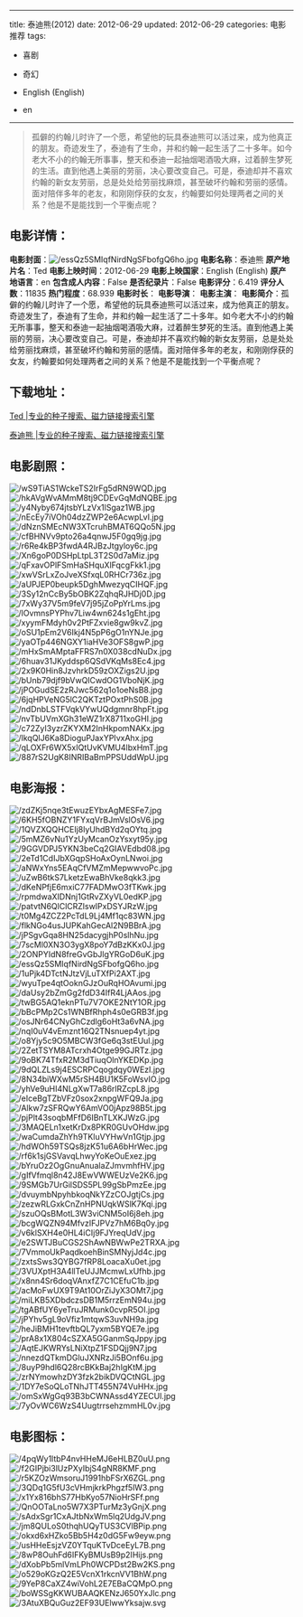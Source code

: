 
---
title: 泰迪熊(2012)
date: 2012-06-29
updated: 2012-06-29
categories: 电影推荐
tags:
- 喜剧
- 奇幻

- English (English)
- en
---


> 孤僻的约翰儿时许了一个愿，希望他的玩具泰迪熊可以活过来，成为他真正的朋友。奇迹发生了，泰迪有了生命，并和约翰一起生活了二十多年。如今老大不小的约翰无所事事，整天和泰迪一起抽烟喝酒吸大麻，过着醉生梦死的生活。直到他遇上美丽的劳丽，决心要改变自己。可是，泰迪却并不喜欢约翰的新女友劳丽，总是处处给劳丽找麻烦，甚至破坏约翰和劳丽的感情。面对陪伴多年的老友，和刚刚俘获的女友，约翰要如何处理两者之间的关系？他是不是能找到一个平衡点呢？

## **电影详情**：

**电影封面**：<img src="https://image.tmdb.org/t/p/w200/essQz5SMIqfNirdNgSFbofgQ6ho.jpg" alt="/essQz5SMIqfNirdNgSFbofgQ6ho.jpg" title="/essQz5SMIqfNirdNgSFbofgQ6ho.jpg">
**电影名称**：泰迪熊
**原产地片名**：Ted
**电影上映时间**：2012-06-29
**电影上映国家**：English (English)
**原产地语言**：en
**包含成人内容**：False
**是否纪录片**：False
**电影评分**：6.419
**评分人数**：11835
**热门程度**：68.939
**电影时长**：
**电影导演**：
**电影主演**：
**电影简介**：孤僻的约翰儿时许了一个愿，希望他的玩具泰迪熊可以活过来，成为他真正的朋友。奇迹发生了，泰迪有了生命，并和约翰一起生活了二十多年。如今老大不小的约翰无所事事，整天和泰迪一起抽烟喝酒吸大麻，过着醉生梦死的生活。直到他遇上美丽的劳丽，决心要改变自己。可是，泰迪却并不喜欢约翰的新女友劳丽，总是处处给劳丽找麻烦，甚至破坏约翰和劳丽的感情。面对陪伴多年的老友，和刚刚俘获的女友，约翰要如何处理两者之间的关系？他是不是能找到一个平衡点呢？

## **下载地址**：
[Ted |专业的种子搜索、磁力链接搜索引擎](https://movie.amd794.com:2083/?search=Ted&ordering=&mode=match_phrase&page_size=10&page=1)

[泰迪熊 |专业的种子搜索、磁力链接搜索引擎](https://movie.amd794.com:2083/?search=%E6%B3%B0%E8%BF%AA%E7%86%8A&ordering=&mode=match_phrase&page_size=10&page=1)
 

## **电影剧照**：
<img src="https://image.tmdb.org/t/p/original/wS9TiAS1WckeTS2IrFg5dRN9WQD.jpg" alt="/wS9TiAS1WckeTS2IrFg5dRN9WQD.jpg" title="/wS9TiAS1WckeTS2IrFg5dRN9WQD.jpg"><img src="https://image.tmdb.org/t/p/original/hkAVgWvAMmM8tj9CDEvGqMdNQBE.jpg" alt="/hkAVgWvAMmM8tj9CDEvGqMdNQBE.jpg" title="/hkAVgWvAMmM8tj9CDEvGqMdNQBE.jpg"><img src="https://image.tmdb.org/t/p/original/y4Nyby674jtsbYLzVx1lSgaz1WB.jpg" alt="/y4Nyby674jtsbYLzVx1lSgaz1WB.jpg" title="/y4Nyby674jtsbYLzVx1lSgaz1WB.jpg"><img src="https://image.tmdb.org/t/p/original/nEcEy7iVOh04dzZWP2e6AcwpLvI.jpg" alt="/nEcEy7iVOh04dzZWP2e6AcwpLvI.jpg" title="/nEcEy7iVOh04dzZWP2e6AcwpLvI.jpg"><img src="https://image.tmdb.org/t/p/original/dNznSMEcNW3XTcruhBMAT6QQo5N.jpg" alt="/dNznSMEcNW3XTcruhBMAT6QQo5N.jpg" title="/dNznSMEcNW3XTcruhBMAT6QQo5N.jpg"><img src="https://image.tmdb.org/t/p/original/cfBHNVv9pto26a4qnwJ5F0gq9jg.jpg" alt="/cfBHNVv9pto26a4qnwJ5F0gq9jg.jpg" title="/cfBHNVv9pto26a4qnwJ5F0gq9jg.jpg"><img src="https://image.tmdb.org/t/p/original/r6Re4kBP3fwdA4RJBzJtgyloy6c.jpg" alt="/r6Re4kBP3fwdA4RJBzJtgyloy6c.jpg" title="/r6Re4kBP3fwdA4RJBzJtgyloy6c.jpg"><img src="https://image.tmdb.org/t/p/original/Xn6goP0DSHpLtpL3T2S0d7aMiz.jpg" alt="/Xn6goP0DSHpLtpL3T2S0d7aMiz.jpg" title="/Xn6goP0DSHpLtpL3T2S0d7aMiz.jpg"><img src="https://image.tmdb.org/t/p/original/qFxavOPlFSmHaSHquXlFqcgFkk1.jpg" alt="/qFxavOPlFSmHaSHquXlFqcgFkk1.jpg" title="/qFxavOPlFSmHaSHquXlFqcgFkk1.jpg"><img src="https://image.tmdb.org/t/p/original/xwVSrLxZoJveXSfxqL0RHCr736z.jpg" alt="/xwVSrLxZoJveXSfxqL0RHCr736z.jpg" title="/xwVSrLxZoJveXSfxqL0RHCr736z.jpg"><img src="https://image.tmdb.org/t/p/original/aUPJEP0beupk5DghMwezyqCIHQF.jpg" alt="/aUPJEP0beupk5DghMwezyqCIHQF.jpg" title="/aUPJEP0beupk5DghMwezyqCIHQF.jpg"><img src="https://image.tmdb.org/t/p/original/3Sy12nCcBy5bOBK2ZqhqRJHDj0D.jpg" alt="/3Sy12nCcBy5bOBK2ZqhqRJHDj0D.jpg" title="/3Sy12nCcBy5bOBK2ZqhqRJHDj0D.jpg"><img src="https://image.tmdb.org/t/p/original/7xWy37V5m9feV7j95jZoPpYrLms.jpg" alt="/7xWy37V5m9feV7j95jZoPpYrLms.jpg" title="/7xWy37V5m9feV7j95jZoPpYrLms.jpg"><img src="https://image.tmdb.org/t/p/original/lOvmnsPYPhv7Liw4wn624s1gEht.jpg" alt="/lOvmnsPYPhv7Liw4wn624s1gEht.jpg" title="/lOvmnsPYPhv7Liw4wn624s1gEht.jpg"><img src="https://image.tmdb.org/t/p/original/xyymFMdyh0v2PtFZxvie8gw9kvZ.jpg" alt="/xyymFMdyh0v2PtFZxvie8gw9kvZ.jpg" title="/xyymFMdyh0v2PtFZxvie8gw9kvZ.jpg"><img src="https://image.tmdb.org/t/p/original/oSU1pEm2V6Ikj4N5pP6gO1nYNJe.jpg" alt="/oSU1pEm2V6Ikj4N5pP6gO1nYNJe.jpg" title="/oSU1pEm2V6Ikj4N5pP6gO1nYNJe.jpg"><img src="https://image.tmdb.org/t/p/original/yaOTp446NGXY1iaHVe3OFS8gwP.jpg" alt="/yaOTp446NGXY1iaHVe3OFS8gwP.jpg" title="/yaOTp446NGXY1iaHVe3OFS8gwP.jpg"><img src="https://image.tmdb.org/t/p/original/mHxSmAMptaFFRS7n0X038cdNuDx.jpg" alt="/mHxSmAMptaFFRS7n0X038cdNuDx.jpg" title="/mHxSmAMptaFFRS7n0X038cdNuDx.jpg"><img src="https://image.tmdb.org/t/p/original/6huav31JKyddsp6QSdVKqMs8Ec4.jpg" alt="/6huav31JKyddsp6QSdVKqMs8Ec4.jpg" title="/6huav31JKyddsp6QSdVKqMs8Ec4.jpg"><img src="https://image.tmdb.org/t/p/original/2x9K0Hin8JzvhrkD59zOXZigs2U.jpg" alt="/2x9K0Hin8JzvhrkD59zOXZigs2U.jpg" title="/2x9K0Hin8JzvhrkD59zOXZigs2U.jpg"><img src="https://image.tmdb.org/t/p/original/bUnb79djf9bVwQICwdOG1VboNjK.jpg" alt="/bUnb79djf9bVwQICwdOG1VboNjK.jpg" title="/bUnb79djf9bVwQICwdOG1VboNjK.jpg"><img src="https://image.tmdb.org/t/p/original/jPOGudSE2zRJwc562q1o1oeNsB8.jpg" alt="/jPOGudSE2zRJwc562q1o1oeNsB8.jpg" title="/jPOGudSE2zRJwc562q1o1oeNsB8.jpg"><img src="https://image.tmdb.org/t/p/original/6jqHPVeNG5lC2QKTztPOxtPhS0B.jpg" alt="/6jqHPVeNG5lC2QKTztPOxtPhS0B.jpg" title="/6jqHPVeNG5lC2QKTztPOxtPhS0B.jpg"><img src="https://image.tmdb.org/t/p/original/ndDnbLSTFVqkVYwUQdgmnr8hpFt.jpg" alt="/ndDnbLSTFVqkVYwUQdgmnr8hpFt.jpg" title="/ndDnbLSTFVqkVYwUQdgmnr8hpFt.jpg"><img src="https://image.tmdb.org/t/p/original/nvTbUVmXGh31eWZ1rX8711xoGHI.jpg" alt="/nvTbUVmXGh31eWZ1rX8711xoGHI.jpg" title="/nvTbUVmXGh31eWZ1rX8711xoGHI.jpg"><img src="https://image.tmdb.org/t/p/original/c72ZyI3yzrZKYXM2InHkpomNAKx.jpg" alt="/c72ZyI3yzrZKYXM2InHkpomNAKx.jpg" title="/c72ZyI3yzrZKYXM2InHkpomNAKx.jpg"><img src="https://image.tmdb.org/t/p/original/lkqQlJ6Ka8DioguPJaxYPIvxAhx.jpg" alt="/lkqQlJ6Ka8DioguPJaxYPIvxAhx.jpg" title="/lkqQlJ6Ka8DioguPJaxYPIvxAhx.jpg"><img src="https://image.tmdb.org/t/p/original/qLOXFr6WX5xIQtUvKVMU4lbxHmT.jpg" alt="/qLOXFr6WX5xIQtUvKVMU4lbxHmT.jpg" title="/qLOXFr6WX5xIQtUvKVMU4lbxHmT.jpg"><img src="https://image.tmdb.org/t/p/original/887rS2UgK8INRIBaBmPPSUddWpU.jpg" alt="/887rS2UgK8INRIBaBmPPSUddWpU.jpg" title="/887rS2UgK8INRIBaBmPPSUddWpU.jpg">

## **电影海报**：
<img src="https://image.tmdb.org/t/p/original/zdZKj5nqe3tEwuzEYbxAgMESFe7.jpg" alt="/zdZKj5nqe3tEwuzEYbxAgMESFe7.jpg" title="/zdZKj5nqe3tEwuzEYbxAgMESFe7.jpg"><img src="https://image.tmdb.org/t/p/original/6KH5fOBNZY1FYxqVrBJmVslOsV6.jpg" alt="/6KH5fOBNZY1FYxqVrBJmVslOsV6.jpg" title="/6KH5fOBNZY1FYxqVrBJmVslOsV6.jpg"><img src="https://image.tmdb.org/t/p/original/1QVZXQQHCEIj8lyUhdBYd2qOYtq.jpg" alt="/1QVZXQQHCEIj8lyUhdBYd2qOYtq.jpg" title="/1QVZXQQHCEIj8lyUhdBYd2qOYtq.jpg"><img src="https://image.tmdb.org/t/p/original/5mMZ6vNu1YzUyMcanOzYsxyt95y.jpg" alt="/5mMZ6vNu1YzUyMcanOzYsxyt95y.jpg" title="/5mMZ6vNu1YzUyMcanOzYsxyt95y.jpg"><img src="https://image.tmdb.org/t/p/original/9GGVDPJ5YKN3beCq2GIAVEdbd08.jpg" alt="/9GGVDPJ5YKN3beCq2GIAVEdbd08.jpg" title="/9GGVDPJ5YKN3beCq2GIAVEdbd08.jpg"><img src="https://image.tmdb.org/t/p/original/2eTd1CdIJbXGqpSHoAxOynLNwoi.jpg" alt="/2eTd1CdIJbXGqpSHoAxOynLNwoi.jpg" title="/2eTd1CdIJbXGqpSHoAxOynLNwoi.jpg"><img src="https://image.tmdb.org/t/p/original/aNWxYns5EAqCfVMZmMepwwvoPc.jpg" alt="/aNWxYns5EAqCfVMZmMepwwvoPc.jpg" title="/aNWxYns5EAqCfVMZmMepwwvoPc.jpg"><img src="https://image.tmdb.org/t/p/original/uZwB6tkS7LketzEwaBhVke8qkk3.jpg" alt="/uZwB6tkS7LketzEwaBhVke8qkk3.jpg" title="/uZwB6tkS7LketzEwaBhVke8qkk3.jpg"><img src="https://image.tmdb.org/t/p/original/dKeNPfjE6mxiC77FADMwO3fTKwk.jpg" alt="/dKeNPfjE6mxiC77FADMwO3fTKwk.jpg" title="/dKeNPfjE6mxiC77FADMwO3fTKwk.jpg"><img src="https://image.tmdb.org/t/p/original/rpmdwaXIDNnj1GtRvZXyVL0edKP.jpg" alt="/rpmdwaXIDNnj1GtRvZXyVL0edKP.jpg" title="/rpmdwaXIDNnj1GtRvZXyVL0edKP.jpg"><img src="https://image.tmdb.org/t/p/original/patvtN6QlClCRZlswIPxDSYJRzW.jpg" alt="/patvtN6QlClCRZlswIPxDSYJRzW.jpg" title="/patvtN6QlClCRZlswIPxDSYJRzW.jpg"><img src="https://image.tmdb.org/t/p/original/t0Mg4ZCZ2PcTdL9Lj4Mf1qc83WN.jpg" alt="/t0Mg4ZCZ2PcTdL9Lj4Mf1qc83WN.jpg" title="/t0Mg4ZCZ2PcTdL9Lj4Mf1qc83WN.jpg"><img src="https://image.tmdb.org/t/p/original/flkNGo4usJUPKahGecAl2N9BBrA.jpg" alt="/flkNGo4usJUPKahGecAl2N9BBrA.jpg" title="/flkNGo4usJUPKahGecAl2N9BBrA.jpg"><img src="https://image.tmdb.org/t/p/original/jPSgvGqa8HN25dacygjhP0slhNu.jpg" alt="/jPSgvGqa8HN25dacygjhP0slhNu.jpg" title="/jPSgvGqa8HN25dacygjhP0slhNu.jpg"><img src="https://image.tmdb.org/t/p/original/7scMl0XN3O3ygX8poY7dBzKKx0J.jpg" alt="/7scMl0XN3O3ygX8poY7dBzKKx0J.jpg" title="/7scMl0XN3O3ygX8poY7dBzKKx0J.jpg"><img src="https://image.tmdb.org/t/p/original/2ONPYIdN8freGvGbJlgYRGoD6uK.jpg" alt="/2ONPYIdN8freGvGbJlgYRGoD6uK.jpg" title="/2ONPYIdN8freGvGbJlgYRGoD6uK.jpg"><img src="https://image.tmdb.org/t/p/original/essQz5SMIqfNirdNgSFbofgQ6ho.jpg" alt="/essQz5SMIqfNirdNgSFbofgQ6ho.jpg" title="/essQz5SMIqfNirdNgSFbofgQ6ho.jpg"><img src="https://image.tmdb.org/t/p/original/1uPjk4DTctNJtzVjLuTXfPi2AXT.jpg" alt="/1uPjk4DTctNJtzVjLuTXfPi2AXT.jpg" title="/1uPjk4DTctNJtzVjLuTXfPi2AXT.jpg"><img src="https://image.tmdb.org/t/p/original/wyuTpe4qtOoknGJzOuRqHOAvumi.jpg" alt="/wyuTpe4qtOoknGJzOuRqHOAvumi.jpg" title="/wyuTpe4qtOoknGJzOuRqHOAvumi.jpg"><img src="https://image.tmdb.org/t/p/original/daUsy2bZmGg2fdD34IfR4LjAAos.jpg" alt="/daUsy2bZmGg2fdD34IfR4LjAAos.jpg" title="/daUsy2bZmGg2fdD34IfR4LjAAos.jpg"><img src="https://image.tmdb.org/t/p/original/twBG5AQ1eknPTu7V7OKE2NtY1OR.jpg" alt="/twBG5AQ1eknPTu7V7OKE2NtY1OR.jpg" title="/twBG5AQ1eknPTu7V7OKE2NtY1OR.jpg"><img src="https://image.tmdb.org/t/p/original/bBcPMp2Cs1WNBfRhph4s0eGRB3f.jpg" alt="/bBcPMp2Cs1WNBfRhph4s0eGRB3f.jpg" title="/bBcPMp2Cs1WNBfRhph4s0eGRB3f.jpg"><img src="https://image.tmdb.org/t/p/original/osJNr64CNyGhCzdlg6oHt3a6vNA.jpg" alt="/osJNr64CNyGhCzdlg6oHt3a6vNA.jpg" title="/osJNr64CNyGhCzdlg6oHt3a6vNA.jpg"><img src="https://image.tmdb.org/t/p/original/nqI0uV4vEmznt16Q2TNsnuep4yt.jpg" alt="/nqI0uV4vEmznt16Q2TNsnuep4yt.jpg" title="/nqI0uV4vEmznt16Q2TNsnuep4yt.jpg"><img src="https://image.tmdb.org/t/p/original/o8Yjy5c9O5MBCW3fGe6q3stEUul.jpg" alt="/o8Yjy5c9O5MBCW3fGe6q3stEUul.jpg" title="/o8Yjy5c9O5MBCW3fGe6q3stEUul.jpg"><img src="https://image.tmdb.org/t/p/original/2ZetTSYM8ATcrxh4Otge99GJRTz.jpg" alt="/2ZetTSYM8ATcrxh4Otge99GJRTz.jpg" title="/2ZetTSYM8ATcrxh4Otge99GJRTz.jpg"><img src="https://image.tmdb.org/t/p/original/9oBK74TfxR2M3dTiuqOlnYKEDKp.jpg" alt="/9oBK74TfxR2M3dTiuqOlnYKEDKp.jpg" title="/9oBK74TfxR2M3dTiuqOlnYKEDKp.jpg"><img src="https://image.tmdb.org/t/p/original/9dQLZLs9j4ESCRPCqogdqy0WEzI.jpg" alt="/9dQLZLs9j4ESCRPCqogdqy0WEzI.jpg" title="/9dQLZLs9j4ESCRPCqogdqy0WEzI.jpg"><img src="https://image.tmdb.org/t/p/original/8N34biWXwM5rSH4BU1K5FoWsvIO.jpg" alt="/8N34biWXwM5rSH4BU1K5FoWsvIO.jpg" title="/8N34biWXwM5rSH4BU1K5FoWsvIO.jpg"><img src="https://image.tmdb.org/t/p/original/yhVe9uHI4NLgXwT7a86rlRZcpL8.jpg" alt="/yhVe9uHI4NLgXwT7a86rlRZcpL8.jpg" title="/yhVe9uHI4NLgXwT7a86rlRZcpL8.jpg"><img src="https://image.tmdb.org/t/p/original/eIceBgTZbVFz0sox2xnpgWFQ9Ja.jpg" alt="/eIceBgTZbVFz0sox2xnpgWFQ9Ja.jpg" title="/eIceBgTZbVFz0sox2xnpgWFQ9Ja.jpg"><img src="https://image.tmdb.org/t/p/original/Alkw7zSFRQwY6AmVO0jApz98B5t.jpg" alt="/Alkw7zSFRQwY6AmVO0jApz98B5t.jpg" title="/Alkw7zSFRQwY6AmVO0jApz98B5t.jpg"><img src="https://image.tmdb.org/t/p/original/pjPlt43soqbMFfD6IBnTLXKJWzG.jpg" alt="/pjPlt43soqbMFfD6IBnTLXKJWzG.jpg" title="/pjPlt43soqbMFfD6IBnTLXKJWzG.jpg"><img src="https://image.tmdb.org/t/p/original/3MAQELn1xetKrDx8PKR0GUvOHdw.jpg" alt="/3MAQELn1xetKrDx8PKR0GUvOHdw.jpg" title="/3MAQELn1xetKrDx8PKR0GUvOHdw.jpg"><img src="https://image.tmdb.org/t/p/original/waCumdaZhYh9TKluVYHwVn1Gtjp.jpg" alt="/waCumdaZhYh9TKluVYHwVn1Gtjp.jpg" title="/waCumdaZhYh9TKluVYHwVn1Gtjp.jpg"><img src="https://image.tmdb.org/t/p/original/hdWOh59TSQs8jzK51u6A6bHrWec.jpg" alt="/hdWOh59TSQs8jzK51u6A6bHrWec.jpg" title="/hdWOh59TSQs8jzK51u6A6bHrWec.jpg"><img src="https://image.tmdb.org/t/p/original/rf6k1sjGSVavqLhwyYoKeOuExez.jpg" alt="/rf6k1sjGSVavqLhwyYoKeOuExez.jpg" title="/rf6k1sjGSVavqLhwyYoKeOuExez.jpg"><img src="https://image.tmdb.org/t/p/original/bYruOz2OgGnuAnualaZJmvmhfHV.jpg" alt="/bYruOz2OgGnuAnualaZJmvmhfHV.jpg" title="/bYruOz2OgGnuAnualaZJmvmhfHV.jpg"><img src="https://image.tmdb.org/t/p/original/gIfVfmql8n42J8EwVWWEUzVe2K6.jpg" alt="/gIfVfmql8n42J8EwVWWEUzVe2K6.jpg" title="/gIfVfmql8n42J8EwVWWEUzVe2K6.jpg"><img src="https://image.tmdb.org/t/p/original/9SMGb7UrGilSDS5PL99gSbPmzEe.jpg" alt="/9SMGb7UrGilSDS5PL99gSbPmzEe.jpg" title="/9SMGb7UrGilSDS5PL99gSbPmzEe.jpg"><img src="https://image.tmdb.org/t/p/original/dvuymbNpyhbkoqNkYZzCOJgtjCs.jpg" alt="/dvuymbNpyhbkoqNkYZzCOJgtjCs.jpg" title="/dvuymbNpyhbkoqNkYZzCOJgtjCs.jpg"><img src="https://image.tmdb.org/t/p/original/zezwRLGxkCnZnHPNUqkWSlK7Kqi.jpg" alt="/zezwRLGxkCnZnHPNUqkWSlK7Kqi.jpg" title="/zezwRLGxkCnZnHPNUqkWSlK7Kqi.jpg"><img src="https://image.tmdb.org/t/p/original/szuOQsBMotL3W3viCNM5oI6j8eh.jpg" alt="/szuOQsBMotL3W3viCNM5oI6j8eh.jpg" title="/szuOQsBMotL3W3viCNM5oI6j8eh.jpg"><img src="https://image.tmdb.org/t/p/original/bcgWQZN94MfvzIFJPVz7hM6Bq0y.jpg" alt="/bcgWQZN94MfvzIFJPVz7hM6Bq0y.jpg" title="/bcgWQZN94MfvzIFJPVz7hM6Bq0y.jpg"><img src="https://image.tmdb.org/t/p/original/v6klSXH4e0HL4iCIj9FJYreqUdV.jpg" alt="/v6klSXH4e0HL4iCIj9FJYreqUdV.jpg" title="/v6klSXH4e0HL4iCIj9FJYreqUdV.jpg"><img src="https://image.tmdb.org/t/p/original/e2SWTJBuCGS2ShAwNBWwPe2TRXA.jpg" alt="/e2SWTJBuCGS2ShAwNBWwPe2TRXA.jpg" title="/e2SWTJBuCGS2ShAwNBWwPe2TRXA.jpg"><img src="https://image.tmdb.org/t/p/original/7VmmoUkPaqdkoehBinSMNyjJd4c.jpg" alt="/7VmmoUkPaqdkoehBinSMNyjJd4c.jpg" title="/7VmmoUkPaqdkoehBinSMNyjJd4c.jpg"><img src="https://image.tmdb.org/t/p/original/zxtsSws3QYBG7fRP8LoacaXu0et.jpg" alt="/zxtsSws3QYBG7fRP8LoacaXu0et.jpg" title="/zxtsSws3QYBG7fRP8LoacaXu0et.jpg"><img src="https://image.tmdb.org/t/p/original/3VUXptH3A4llTeUJJMcmwLxUfhb.jpg" alt="/3VUXptH3A4llTeUJJMcmwLxUfhb.jpg" title="/3VUXptH3A4llTeUJJMcmwLxUfhb.jpg"><img src="https://image.tmdb.org/t/p/original/x8nn4Sr6doqVAnxfZ7C1CEfuC1b.jpg" alt="/x8nn4Sr6doqVAnxfZ7C1CEfuC1b.jpg" title="/x8nn4Sr6doqVAnxfZ7C1CEfuC1b.jpg"><img src="https://image.tmdb.org/t/p/original/acMoFwUX9T9At10OrZiJyX3OMt7.jpg" alt="/acMoFwUX9T9At10OrZiJyX3OMt7.jpg" title="/acMoFwUX9T9At10OrZiJyX3OMt7.jpg"><img src="https://image.tmdb.org/t/p/original/miLKB5XDbdczsDB1M5rrzEmN94u.jpg" alt="/miLKB5XDbdczsDB1M5rrzEmN94u.jpg" title="/miLKB5XDbdczsDB1M5rrzEmN94u.jpg"><img src="https://image.tmdb.org/t/p/original/tgABfUY6yeTruJRMunk0cvpR5OI.jpg" alt="/tgABfUY6yeTruJRMunk0cvpR5OI.jpg" title="/tgABfUY6yeTruJRMunk0cvpR5OI.jpg"><img src="https://image.tmdb.org/t/p/original/jPYhv5gL9oVfiz1mtqwS3uvNH9a.jpg" alt="/jPYhv5gL9oVfiz1mtqwS3uvNH9a.jpg" title="/jPYhv5gL9oVfiz1mtqwS3uvNH9a.jpg"><img src="https://image.tmdb.org/t/p/original/heJiBMH1tevftbQL7yxm5BYQE7e.jpg" alt="/heJiBMH1tevftbQL7yxm5BYQE7e.jpg" title="/heJiBMH1tevftbQL7yxm5BYQE7e.jpg"><img src="https://image.tmdb.org/t/p/original/prA8x1X804cSZXA5GGanmSqJppy.jpg" alt="/prA8x1X804cSZXA5GGanmSqJppy.jpg" title="/prA8x1X804cSZXA5GGanmSqJppy.jpg"><img src="https://image.tmdb.org/t/p/original/AqtEJKWRYsLNiXtpZ1FSDQjj9N7.jpg" alt="/AqtEJKWRYsLNiXtpZ1FSDQjj9N7.jpg" title="/AqtEJKWRYsLNiXtpZ1FSDQjj9N7.jpg"><img src="https://image.tmdb.org/t/p/original/nnezdQTkmDGluJXNRzJi5BOnf6u.jpg" alt="/nnezdQTkmDGluJXNRzJi5BOnf6u.jpg" title="/nnezdQTkmDGluJXNRzJi5BOnf6u.jpg"><img src="https://image.tmdb.org/t/p/original/8uyP9hdl6Q28rcBKkBaj2hIgKtM.jpg" alt="/8uyP9hdl6Q28rcBKkBaj2hIgKtM.jpg" title="/8uyP9hdl6Q28rcBKkBaj2hIgKtM.jpg"><img src="https://image.tmdb.org/t/p/original/zrNYmowhzDY3fzk2bikDVQCtNGL.jpg" alt="/zrNYmowhzDY3fzk2bikDVQCtNGL.jpg" title="/zrNYmowhzDY3fzk2bikDVQCtNGL.jpg"><img src="https://image.tmdb.org/t/p/original/1DY7eSoQLoTNhJTT455N74VuHHx.jpg" alt="/1DY7eSoQLoTNhJTT455N74VuHHx.jpg" title="/1DY7eSoQLoTNhJTT455N74VuHHx.jpg"><img src="https://image.tmdb.org/t/p/original/omSxWgGq93B3bCWNAssd4YZECUl.jpg" alt="/omSxWgGq93B3bCWNAssd4YZECUl.jpg" title="/omSxWgGq93B3bCWNAssd4YZECUl.jpg"><img src="https://image.tmdb.org/t/p/original/7yOvWC6WzS4UugtrrsehzmmHL0v.jpg" alt="/7yOvWC6WzS4UugtrrsehzmmHL0v.jpg" title="/7yOvWC6WzS4UugtrrsehzmmHL0v.jpg">

## **电影图标**：
<img src="https://image.tmdb.org/t/p/original/4pqWy1ltbP4nvHHeMJ6eHLBZ0uU.png" alt="/4pqWy1ltbP4nvHHeMJ6eHLBZ0uU.png" title="/4pqWy1ltbP4nvHHeMJ6eHLBZ0uU.png"><img src="https://image.tmdb.org/t/p/original/f2GIPjbi3lUzPXyIbjS4gNR8KMF.png" alt="/f2GIPjbi3lUzPXyIbjS4gNR8KMF.png" title="/f2GIPjbi3lUzPXyIbjS4gNR8KMF.png"><img src="https://image.tmdb.org/t/p/original/r5KZOzWmsoruJ1991hbFSrX6ZGL.png" alt="/r5KZOzWmsoruJ1991hbFSrX6ZGL.png" title="/r5KZOzWmsoruJ1991hbFSrX6ZGL.png"><img src="https://image.tmdb.org/t/p/original/3QDq1G5fU3cVHmjkrkPhgzf5lW3.png" alt="/3QDq1G5fU3cVHmjkrkPhgzf5lW3.png" title="/3QDq1G5fU3cVHmjkrkPhgzf5lW3.png"><img src="https://image.tmdb.org/t/p/original/x1Yx816bhS77HbKyo57NioHrSFf.png" alt="/x1Yx816bhS77HbKyo57NioHrSFf.png" title="/x1Yx816bhS77HbKyo57NioHrSFf.png"><img src="https://image.tmdb.org/t/p/original/QnOOTaLno5W7X3PTurMz3yGnjX.png" alt="/QnOOTaLno5W7X3PTurMz3yGnjX.png" title="/QnOOTaLno5W7X3PTurMz3yGnjX.png"><img src="https://image.tmdb.org/t/p/original/sAdxSgr1CxAJtbNxWm5lq2UdgJV.png" alt="/sAdxSgr1CxAJtbNxWm5lq2UdgJV.png" title="/sAdxSgr1CxAJtbNxWm5lq2UdgJV.png"><img src="https://image.tmdb.org/t/p/original/jm8QULoS0thqhUQyTUS3CVlBPip.png" alt="/jm8QULoS0thqhUQyTUS3CVlBPip.png" title="/jm8QULoS0thqhUQyTUS3CVlBPip.png"><img src="https://image.tmdb.org/t/p/original/okxd6xHZko5Bb5H4z0dG5Fw9eyw.png" alt="/okxd6xHZko5Bb5H4z0dG5Fw9eyw.png" title="/okxd6xHZko5Bb5H4z0dG5Fw9eyw.png"><img src="https://image.tmdb.org/t/p/original/usHHeEsjzVZ0YTquKTvDceEyL7B.png" alt="/usHHeEsjzVZ0YTquKTvDceEyL7B.png" title="/usHHeEsjzVZ0YTquKTvDceEyL7B.png"><img src="https://image.tmdb.org/t/p/original/8wP8OuhFd6IFKyBMUsB9p2IHijs.png" alt="/8wP8OuhFd6IFKyBMUsB9p2IHijs.png" title="/8wP8OuhFd6IFKyBMUsB9p2IHijs.png"><img src="https://image.tmdb.org/t/p/original/dXobPb5mlVmLPh0WCPDst2Bw2KS.png" alt="/dXobPb5mlVmLPh0WCPDst2Bw2KS.png" title="/dXobPb5mlVmLPh0WCPDst2Bw2KS.png"><img src="https://image.tmdb.org/t/p/original/o529oKGzQ2E5VcnX1rkcnVV1BhW.png" alt="/o529oKGzQ2E5VcnX1rkcnVV1BhW.png" title="/o529oKGzQ2E5VcnX1rkcnVV1BhW.png"><img src="https://image.tmdb.org/t/p/original/9YeP8CaXZ4wiVohL2E7EBaCQMpO.png" alt="/9YeP8CaXZ4wiVohL2E7EBaCQMpO.png" title="/9YeP8CaXZ4wiVohL2E7EBaCQMpO.png"><img src="https://image.tmdb.org/t/p/original/boWSSgKKWUBAAQKENzJ650YxJlc.png" alt="/boWSSgKKWUBAAQKENzJ650YxJlc.png" title="/boWSSgKKWUBAAQKENzJ650YxJlc.png"><img src="https://image.tmdb.org/t/p/original/3AtuXBQuGuz2EF93UElwwYksajw.svg" alt="/3AtuXBQuGuz2EF93UElwwYksajw.svg" title="/3AtuXBQuGuz2EF93UElwwYksajw.svg">
